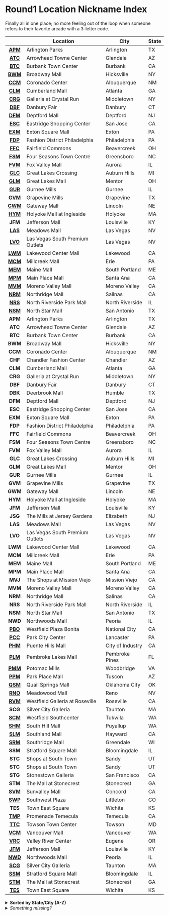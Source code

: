 # Round1 Location Nickname Index

Finally all in one place; no more feeling out of the loop when someone refers to their favorite arcade with a 3-letter code.

| |Location|City|State|
|:---:|--------|----|-----|
|[**APM**](https://zenius-i-vanisher.com/v5.2/arcade.php?id=3125#summary)|Arlington Parks|Arlington|TX|
|[**ATC**](https://zenius-i-vanisher.com/v5.2/arcade.php?id=7904#summary)|Arrowhead Towne Center|Glendale|AZ|
|[**BTC**](https://zenius-i-vanisher.com/v5.2/arcade.php?id=4439#summary)|Burbank Town Center|Burbank|CA|
|[**BWM**](https://zenius-i-vanisher.com/v5.2/arcade.php?id=3918#summary)|Broadway Mall|Hicksville|NY|
|[**CCM**](https://zenius-i-vanisher.com/v5.2/arcade.php?id=4165#summary)|Coronado Center|Albuquerque|NM|
|[**CLM**](https://zenius-i-vanisher.com/v5.2/arcade.php?id=4979#summary)|Cumberland Mall|Atlanta|GA|
|[**CRG**](https://zenius-i-vanisher.com/v5.2/arcade.php?id=3934#summary)|Galleria at Crystal Run|Middletown|NY|
|[**DBF**](https://zenius-i-vanisher.com/v5.2/arcade.php?id=7955#summary)|Danbury Fair|Danbury|CT|
|[**DFM**](https://zenius-i-vanisher.com/v5.2/arcade.php?id=4871#summary)|Deptford Mall|Deptford|NJ|
|[**ESC**](https://zenius-i-vanisher.com/v5.2/arcade.php?id=2868#summary)|Eastridge Shopping Center|San Jose|CA|
|[**EXM**](https://zenius-i-vanisher.com/v5.2/arcade.php?id=3831#summary)|Exton Square Mall|Exton|PA|
|[**FDP**](https://zenius-i-vanisher.com/v5.2/arcade.php?id=4787#summary)|Fashion District Philadelphia|Philadelphia|PA|
|[**FFC**](https://zenius-i-vanisher.com/v5.2/arcade.php?id=4662#summary)|Fairfield Commons|Beavercreek|OH|
|[**FSM**](https://zenius-i-vanisher.com/v5.2/arcade.php?id=3997#summary)|Four Seasons Town Centre|Greensboro|NC|
|[**FVM**](https://zenius-i-vanisher.com/v5.2/arcade.php?id=3956#summary)|Fox Valley Mall|Aurora|IL|
|[**GLC**](https://zenius-i-vanisher.com/v5.2/arcade.php?id=3996#summary)|Great Lakes Crossing|Auburn Hills|MI|
|[**GLM**](https://zenius-i-vanisher.com/v5.2/arcade.php?id=4168#summary)|Great Lakes Mall|Mentor|OH|
|[**GUR**](https://zenius-i-vanisher.com/v5.2/arcade.php?id=7428#summary)|Gurnee Mills|Gurnee|IL|
|[**GVM**](https://zenius-i-vanisher.com/v5.2/arcade.php?id=3599#summary)|Grapevine Mills|Grapevine|TX|
|[**GWM**](https://zenius-i-vanisher.com/v5.2/arcade.php?id=4402#summary)|Gateway Mall|Lincoln|NE|
|[**HYM**](https://zenius-i-vanisher.com/v5.2/arcade.php?id=4361#summary)|Holyoke Mall at Ingleside|Holyoke|MA|
|**JFM**|Jefferson Mall|Louisville|KY|
|[**LAS**](https://zenius-i-vanisher.com/v5.2/arcade.php?id=4364#summary)|Meadows Mall|Las Vegas|NV|
|[**LVO**](https://zenius-i-vanisher.com/v5.2/arcade.php?id=7426#summary)|Las Vegas South Premium Outlets|Las Vegas|NV|
|[**LWM**](https://zenius-i-vanisher.com/v5.2/arcade.php?id=2531#summary)|Lakewood Center Mall|Lakewood|CA|
|[**MCM**](https://zenius-i-vanisher.com/v5.2/arcade.php?id=4166#summary)|Millcreek Mall|Erie|PA|
|[**MEM**](https://zenius-i-vanisher.com/v5.2/arcade.php?id=4164#summary)|Maine Mall|South Portland|ME|
|[**MPM**](https://zenius-i-vanisher.com/v5.2/arcade.php?id=3295#summary)|Main Place Mall|Santa Ana|CA|
|[**MVM**](https://zenius-i-vanisher.com/v5.2/arcade.php?id=2235#summary)|Moreno Valley Mall|Moreno Valley|CA|
|[**NRM**](https://zenius-i-vanisher.com/v5.2/arcade.php?id=4286#summary)|Northridge Mall|Salinas|CA|
|[**NRS**](https://zenius-i-vanisher.com/v5.2/arcade.php?id=4167#summary)|North Riverside Park Mall|North Riverside|IL|
|[**NSM**](https://zenius-i-vanisher.com/v5.2/arcade.php?id=5557#summary)|North Star Mall|San Antonio|TX|
|**APM**|Arlington Parks|Arlington|TX|
|**ATC**|Arrowhead Towne Center|Glendale|AZ|
|**BTC**|Burbank Town Center|Burbank|CA|
|**BWM**|Broadway Mall|Hicksville|NY|
|**CCM**|Coronado Center|Albuquerque|NM|
|**CHF**|Chandler Fashion Center|Chandler|AZ|
|**CLM**|Cumberland Mall|Atlanta|GA|
|**CRG**|Galleria at Crystal Run|Middletown|NY|
|**DBF**|Danbury Fair|Danbury|CT|
|**DBK**|Deerbrook Mall|Humble|TX|
|**DFM**|Deptford Mall|Deptford|NJ|
|**ESC**|Eastridge Shopping Center|San Jose|CA|
|**EXM**|Exton Square Mall|Exton|PA|
|**FDP**|Fashion District Philadelphia|Philadelphia|PA|
|**FFC**|Fairfield Commons|Beavercreek|OH|
|**FSM**|Four Seasons Town Centre|Greensboro|NC|
|**FVM**|Fox Valley Mall|Aurora|IL|
|**GLC**|Great Lakes Crossing|Auburn Hills|MI|
|**GLM**|Great Lakes Mall|Mentor|OH|
|**GUR**|Gurnee Mills|Gurnee|IL|
|**GVM**|Grapevine Mills|Grapevine|TX|
|**GWM**|Gateway Mall|Lincoln|NE|
|**HYM**|Holyoke Mall at Ingleside|Holyoke|MA|
|**JFM**|Jefferson Mall|Louisville|KY|
|**JSG**|The Mills at Jersey Gardens|Elizabeth|NJ|
|**LAS**|Meadows Mall|Las Vegas|NV|
|**LVO**|Las Vegas South Premium Outlets|Las Vegas|NV|
|**LWM**|Lakewood Center Mall|Lakewood|CA|
|**MCM**|Millcreek Mall|Erie|PA|
|**MEM**|Maine Mall|South Portland|ME|
|**MPM**|Main Place Mall|Santa Ana|CA|
|**MVJ**|The Shops at Mission Viejo|Mission Viejo|CA|
|**MVM**|Moreno Valley Mall|Moreno Valley|CA|
|**NRM**|Northridge Mall|Salinas|CA|
|**NRS**|North Riverside Park Mall|North Riverside|IL|
|**NSM**|North Star Mall|San Antonio|TX|
|**NWD**|Northwoods Mall|Peoria|IL|
|[**PBO**](https://zenius-i-vanisher.com/v5.2/arcade.php?id=7905#summary)|Westfield Plaza Bonita|National City|CA|
|[**PCC**](https://zenius-i-vanisher.com/v5.2/arcade.php?id=4985#summary)|Park City Center|Lancaster|PA|
|[**PHM**](https://zenius-i-vanisher.com/v5.2/arcade.php?id=1423#summary)|Puente Hills Mall|City of Industry|CA|
|[**PLM**](https://zenius-i-vanisher.com/v5.2/arcade.php?id=4978#summary)|Pembroke Lakes Mall|Pembroke Pines|FL|
|[**PMM**](https://zenius-i-vanisher.com/v5.2/arcade.php?id=4987#summary)|Potomac Mills|Woodbridge|VA|
|[**PPM**](https://zenius-i-vanisher.com/v5.2/arcade.php?id=4367#summary)|Park Place Mall|Tuscon|AZ|
|[**QSM**](https://zenius-i-vanisher.com/v5.2/arcade.php?id=4785#summary)|Quail Springs Mall|Oklahoma City|OK|
|[**RNO**](https://zenius-i-vanisher.com/v5.2/arcade.php?id=4365#summary)|Meadowood Mall|Reno|NV|
|[**RVM**](https://zenius-i-vanisher.com/v5.2/arcade.php?id=4366#summary)|Westfield Galleria at Roseville|Roseville|CA|
|**SCG**|Silver City Galleria|Taunton|MA|
|[**SCM**](https://zenius-i-vanisher.com/v5.2/arcade.php?id=3296#summary)|Westfield Southcenter|Tukwila|WA|
|[**SHM**](https://zenius-i-vanisher.com/v5.2/arcade.php?id=4988#summary)|South Hill Mall|Puyallup|WA|
|[**SLM**](https://zenius-i-vanisher.com/v5.2/arcade.php?id=4359#summary)|Southland Mall|Hayward|CA|
|[**SRM**](https://zenius-i-vanisher.com/v5.2/arcade.php?id=4362#summary)|Southridge Mall|Greendale|WI|
|**SSM**|Stratford Square Mall|Bloomingdale|IL|
|[**STC**](https://zenius-i-vanisher.com/v5.2/arcade.php?id=3998#summary)|Shops at South Town|Sandy|UT|
|**STC**|Shops at South Town|Sandy|UT|
|**STG**|Stonestown Galleria|San Francisco|CA|
|**STM**|The Mall at Stonecrest|Stonecrest|GA|
|[**SVM**](https://zenius-i-vanisher.com/v5.2/arcade.php?id=3704#summary)|Sunvalley Mall|Concord|CA|
|[**SWP**](https://zenius-i-vanisher.com/v5.2/arcade.php?id=3916#summary)|Southwest Plaza|Littleton|CO|
|**TES**|Town East Square|Wichita|KS|
|[**TMP**](https://zenius-i-vanisher.com/v5.2/arcade.php?id=4169#summary)|Promenade Temecula|Temecula|CA|
|[**TTC**](https://zenius-i-vanisher.com/v5.2/arcade.php?id=4363#summary)|Towson Town Center|Towson|MD|
|[**VCM**](https://zenius-i-vanisher.com/v5.2/arcade.php?id=4582#summary)|Vancouver Mall|Vancouver|WA|
|[**VRC**](https://zenius-i-vanisher.com/v5.2/arcade.php?id=4661#summary)|Valley River Center|Eugene|OR|
|[**JFM**](N/A)|Jefferson Mall|Louisville|KY|
|[**NWD**](N/A)|Northwoods Mall|Peoria|IL|
|[**SCG**](N/A)|Silver City Galleria|Taunton|MA|
|[**SSM**](N/A)|Stratford Square Mall|Bloomingdale|IL|
|[**STM**](N/A)|The Mall at Stonecrest|Stonecrest|GA|
|[**TES**](N/A)|Town East Square|Wichita|KS|

<details><summary><b>Sorted by State/City (A-Z)</b></summary>

| |Location|City|State|
|:---:|--------|----|-----|
|[**ATC**](https://zenius-i-vanisher.com/v5.2/arcade.php?id=7904#summary)|Arrowhead Towne Center|Glendale|AZ|
|[**PPM**](https://zenius-i-vanisher.com/v5.2/arcade.php?id=4367#summary)|Park Place Mall|Tuscon|AZ|
|[**BTC**](https://zenius-i-vanisher.com/v5.2/arcade.php?id=4439#summary)|Burbank Town Center|Burbank|CA|
|[**PHM**](https://zenius-i-vanisher.com/v5.2/arcade.php?id=1423#summary)|Puente Hills Mall|City of Industry|CA|
|[**SVM**](https://zenius-i-vanisher.com/v5.2/arcade.php?id=3704#summary)|Sunvalley Mall|Concord|CA|
|[**SLM**](https://zenius-i-vanisher.com/v5.2/arcade.php?id=4359#summary)|Southland Mall|Hayward|CA|
|[**LWM**](https://zenius-i-vanisher.com/v5.2/arcade.php?id=2531#summary)|Lakewood Center Mall|Lakewood|CA|
|[**MVM**](https://zenius-i-vanisher.com/v5.2/arcade.php?id=2235#summary)|Moreno Valley Mall|Moreno Valley|CA|
|[**PBO**](https://zenius-i-vanisher.com/v5.2/arcade.php?id=7905#summary)|Westfield Plaza Bonita|National City|CA|
|[**RVM**](https://zenius-i-vanisher.com/v5.2/arcade.php?id=4366#summary)|Westfield Galleria at Roseville|Roseville|CA|
|[**NRM**](https://zenius-i-vanisher.com/v5.2/arcade.php?id=4286#summary)|Northridge Mall|Salinas|CA|
|[**ESC**](https://zenius-i-vanisher.com/v5.2/arcade.php?id=2868#summary)|Eastridge Shopping Center|San Jose|CA|
|[**MPM**](https://zenius-i-vanisher.com/v5.2/arcade.php?id=3295#summary)|Main Place Mall|Santa Ana|CA|
|[**TMP**](https://zenius-i-vanisher.com/v5.2/arcade.php?id=4169#summary)|Promenade Temecula|Temecula|CA|
|[**SWP**](https://zenius-i-vanisher.com/v5.2/arcade.php?id=3916#summary)|Southwest Plaza|Littleton|CO|
|[**DBF**](https://zenius-i-vanisher.com/v5.2/arcade.php?id=7955#summary)|Danbury Fair|Danbury|CT|
|[**PLM**](https://zenius-i-vanisher.com/v5.2/arcade.php?id=4978#summary)|Pembroke Lakes Mall|Pembroke Pines|FL|
|[**CLM**](https://zenius-i-vanisher.com/v5.2/arcade.php?id=4979#summary)|Cumberland Mall|Atlanta|GA|
|**CHF**|Chandler Fashion Center|Chandler|AZ|
|**ATC**|Arrowhead Towne Center|Glendale|AZ|
|**PPM**|Park Place Mall|Tuscon|AZ|
|**BTC**|Burbank Town Center|Burbank|CA|
|**PHM**|Puente Hills Mall|City of Industry|CA|
|**SVM**|Sunvalley Mall|Concord|CA|
|**SLM**|Southland Mall|Hayward|CA|
|**LWM**|Lakewood Center Mall|Lakewood|CA|
|**MVJ**|The Shops at Mission Viejo|Mission Viejo|CA|
|**MVM**|Moreno Valley Mall|Moreno Valley|CA|
|**PBO**|Westfield Plaza Bonita|National City|CA|
|**RVM**|Westfield Galleria at Roseville|Roseville|CA|
|**NRM**|Northridge Mall|Salinas|CA|
|**STG**|Stonestown Galleria|San Francisco|CA|
|**ESC**|Eastridge Shopping Center|San Jose|CA|
|**MPM**|Main Place Mall|Santa Ana|CA|
|**TMP**|Promenade Temecula|Temecula|CA|
|**SWP**|Southwest Plaza|Littleton|CO|
|**DBF**|Danbury Fair|Danbury|CT|
|**PLM**|Pembroke Lakes Mall|Pembroke Pines|FL|
|**CLM**|Cumberland Mall|Atlanta|GA|
|**STM**|The Mall at Stonecrest|Stonecrest|GA|
|[**FVM**](https://zenius-i-vanisher.com/v5.2/arcade.php?id=3956#summary)|Fox Valley Mall|Aurora|IL|
|**SSM**|Stratford Square Mall|Bloomingdale|IL|
|[**GUR**](https://zenius-i-vanisher.com/v5.2/arcade.php?id=7428#summary)|Gurnee Mills|Gurnee|IL|
|[**NRS**](https://zenius-i-vanisher.com/v5.2/arcade.php?id=4167#summary)|North Riverside Park Mall|North Riverside|IL|
|**NWD**|Northwoods Mall|Peoria|IL|
|**TES**|Town East Square|Wichita|KS|
|**JFM**|Jefferson Mall|Louisville|KY|
|[**HYM**](https://zenius-i-vanisher.com/v5.2/arcade.php?id=4361#summary)|Holyoke Mall at Ingleside|Holyoke|MA|
|**SCG**|Silver City Galleria|Taunton|MA|
|[**TTC**](https://zenius-i-vanisher.com/v5.2/arcade.php?id=4363#summary)|Towson Town Center|Towson|MD|
|[**MEM**](https://zenius-i-vanisher.com/v5.2/arcade.php?id=4164#summary)|Maine Mall|South Portland|ME|
|[**GLC**](https://zenius-i-vanisher.com/v5.2/arcade.php?id=3996#summary)|Great Lakes Crossing|Auburn Hills|MI|
|[**FSM**](https://zenius-i-vanisher.com/v5.2/arcade.php?id=3997#summary)|Four Seasons Town Centre|Greensboro|NC|
|[**GWM**](https://zenius-i-vanisher.com/v5.2/arcade.php?id=4402#summary)|Gateway Mall|Lincoln|NE|
|[**DFM**](https://zenius-i-vanisher.com/v5.2/arcade.php?id=4871#summary)|Deptford Mall|Deptford|NJ|
|[**CCM**](https://zenius-i-vanisher.com/v5.2/arcade.php?id=4165#summary)|Coronado Center|Albuquerque|NM|
|[**LAS**](https://zenius-i-vanisher.com/v5.2/arcade.php?id=4364#summary)|Meadows Mall|Las Vegas|NV|
|[**LVO**](https://zenius-i-vanisher.com/v5.2/arcade.php?id=7426#summary)|Las Vegas South Premium Outlets|Las Vegas|NV|
|[**RNO**](https://zenius-i-vanisher.com/v5.2/arcade.php?id=4365#summary)|Meadowood Mall|Reno|NV|
|[**BWM**](https://zenius-i-vanisher.com/v5.2/arcade.php?id=3918#summary)|Broadway Mall|Hicksville|NY|
|[**CRG**](https://zenius-i-vanisher.com/v5.2/arcade.php?id=3934#summary)|Galleria at Crystal Run|Middletown|NY|
|[**FFC**](https://zenius-i-vanisher.com/v5.2/arcade.php?id=4662#summary)|Fairfield Commons|Beavercreek|OH|
|[**GLM**](https://zenius-i-vanisher.com/v5.2/arcade.php?id=4168#summary)|Great Lakes Mall|Mentor|OH|
|[**QSM**](https://zenius-i-vanisher.com/v5.2/arcade.php?id=4785#summary)|Quail Springs Mall|Oklahoma City|OK|
|[**VRC**](https://zenius-i-vanisher.com/v5.2/arcade.php?id=4661#summary)|Valley River Center|Eugene|OR|
|[**MCM**](https://zenius-i-vanisher.com/v5.2/arcade.php?id=4166#summary)|Millcreek Mall|Erie|PA|
|[**EXM**](https://zenius-i-vanisher.com/v5.2/arcade.php?id=3831#summary)|Exton Square Mall|Exton|PA|
|[**PCC**](https://zenius-i-vanisher.com/v5.2/arcade.php?id=4985#summary)|Park City Center|Lancaster|PA|
|[**FDP**](https://zenius-i-vanisher.com/v5.2/arcade.php?id=4787#summary)|Fashion District Philadelphia|Philadelphia|PA|
|[**APM**](https://zenius-i-vanisher.com/v5.2/arcade.php?id=3125#summary)|Arlington Parks|Arlington|TX|
|[**GVM**](https://zenius-i-vanisher.com/v5.2/arcade.php?id=3599#summary)|Grapevine Mills|Grapevine|TX|
|[**NSM**](https://zenius-i-vanisher.com/v5.2/arcade.php?id=5557#summary)|North Star Mall|San Antonio|TX|
|[**STC**](https://zenius-i-vanisher.com/v5.2/arcade.php?id=3998#summary)|Shops at South Town|Sandy|UT|
|[**PMM**](https://zenius-i-vanisher.com/v5.2/arcade.php?id=4987#summary)|Potomac Mills|Woodbridge|VA|
|[**SHM**](https://zenius-i-vanisher.com/v5.2/arcade.php?id=4988#summary)|South Hill Mall|Puyallup|WA|
|[**SCM**](https://zenius-i-vanisher.com/v5.2/arcade.php?id=3296#summary)|Westfield Southcenter|Tukwila|WA|
|[**VCM**](https://zenius-i-vanisher.com/v5.2/arcade.php?id=4582#summary)|Vancouver Mall|Vancouver|WA|
|[**SRM**](https://zenius-i-vanisher.com/v5.2/arcade.php?id=4362#summary)|Southridge Mall|Greendale|WI|
|[**STM**](N/A)|The Mall at Stonecrest|Stonecrest|GA|
|[**SSM**](N/A)|Stratford Square Mall|Bloomingdale|IL|
|[**NWD**](N/A)|Northwoods Mall|Peoria|IL|
|[**TES**](N/A)|Town East Square|Wichita|KS|
|[**JFM**](N/A)|Jefferson Mall|Louisville|KY|
|[**SCG**](N/A)|Silver City Galleria|Taunton|MA|
|**TTC**|Towson Town Center|Towson|MD|
|**MEM**|Maine Mall|South Portland|ME|
|**GLC**|Great Lakes Crossing|Auburn Hills|MI|
|**FSM**|Four Seasons Town Centre|Greensboro|NC|
|**GWM**|Gateway Mall|Lincoln|NE|
|**DFM**|Deptford Mall|Deptford|NJ|
|**JSG**|The Mills at Jersey Gardens|Elizabeth|NJ|
|**CCM**|Coronado Center|Albuquerque|NM|
|**LAS**|Meadows Mall|Las Vegas|NV|
|**LVO**|Las Vegas South Premium Outlets|Las Vegas|NV|
|**RNO**|Meadowood Mall|Reno|NV|
|**BWM**|Broadway Mall|Hicksville|NY|
|**CRG**|Galleria at Crystal Run|Middletown|NY|
|**FFC**|Fairfield Commons|Beavercreek|OH|
|**GLM**|Great Lakes Mall|Mentor|OH|
|**QSM**|Quail Springs Mall|Oklahoma City|OK|
|**VRC**|Valley River Center|Eugene|OR|
|**MCM**|Millcreek Mall|Erie|PA|
|**EXM**|Exton Square Mall|Exton|PA|
|**PCC**|Park City Center|Lancaster|PA|
|**FDP**|Fashion District Philadelphia|Philadelphia|PA|
|**APM**|Arlington Parks|Arlington|TX|
|**GVM**|Grapevine Mills|Grapevine|TX|
|**DBK**|Deerbrook Mall|Humble|TX|
|**NSM**|North Star Mall|San Antonio|TX|
|**STC**|Shops at South Town|Sandy|UT|
|**PMM**|Potomac Mills|Woodbridge|VA|
|**SHM**|South Hill Mall|Puyallup|WA|
|**SCM**|Westfield Southcenter|Tukwila|WA|
|**VCM**|Vancouver Mall|Vancouver|WA|
|**SRM**|Southridge Mall|Greendale|WI|
</details>
<details><summary><i>Something missing?</i></summary>

The list was derived from [the official Round1 website](https://www.round1usa.com/locations/). If a shop code is appended to the reservation page URL, e.g. `https://partytime.round1usa.com/reservation/index/GLC`, the name of the associated shop will be shown on the page.

This trick does not appear to work for every shop; it will not show a result for upcoming locations, or any place that does not book reservations using this form.

*If you know another one and wish to see this list updated, open a github issue, pull request, or message me if you are so inclined.*
</details>
